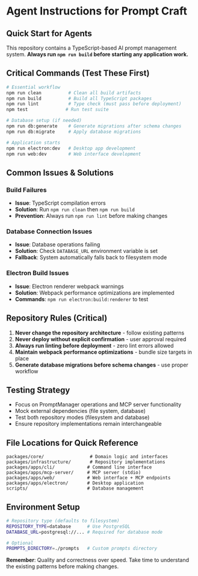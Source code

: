 # Agent Instructions for Prompt Craft

## Quick Start for Agents

This repository contains a TypeScript-based AI prompt management system. **Always run `npm run build` before starting any application work.**

## Critical Commands (Test These First)

```bash
# Essential workflow
npm run clean          # Clean all build artifacts
npm run build          # Build all TypeScript packages  
npm run lint           # Type check (must pass before deployment)
npm test              # Run test suite

# Database setup (if needed)
npm run db:generate    # Generate migrations after schema changes
npm run db:migrate     # Apply database migrations

# Application starts
npm run electron:dev   # Desktop app development
npm run web:dev        # Web interface development
```

## Common Issues & Solutions

### Build Failures
- **Issue**: TypeScript compilation errors
- **Solution**: Run `npm run clean` then `npm run build`
- **Prevention**: Always run `npm run lint` before making changes

### Database Connection Issues  
- **Issue**: Database operations failing
- **Solution**: Check `DATABASE_URL` environment variable is set
- **Fallback**: System automatically falls back to filesystem mode

### Electron Build Issues
- **Issue**: Electron renderer webpack warnings
- **Solution**: Webpack performance optimizations are implemented
- **Commands**: `npm run electron:build:renderer` to test

## Repository Rules (Critical)

1. **Never change the repository architecture** - follow existing patterns
2. **Never deploy without explicit confirmation** - user approval required
3. **Always run linting before deployment** - zero lint errors allowed
4. **Maintain webpack performance optimizations** - bundle size targets in place
5. **Generate database migrations before schema changes** - use proper workflow

## Testing Strategy

- Focus on PromptManager operations and MCP server functionality
- Mock external dependencies (file system, database)  
- Test both repository modes (filesystem and database)
- Ensure repository implementations remain interchangeable

## File Locations for Quick Reference

```
packages/core/                 # Domain logic and interfaces
packages/infrastructure/       # Repository implementations  
packages/apps/cli/            # Command line interface
packages/apps/mcp-server/     # MCP server (stdio)
packages/apps/web/            # Web interface + MCP endpoints
packages/apps/electron/       # Desktop application
scripts/                      # Database management
```

## Environment Setup

```bash
# Repository type (defaults to filesystem)
REPOSITORY_TYPE=database      # Use PostgreSQL
DATABASE_URL=postgresql://... # Required for database mode

# Optional
PROMPTS_DIRECTORY=./prompts   # Custom prompts directory
```

**Remember**: Quality and correctness over speed. Take time to understand the existing patterns before making changes.